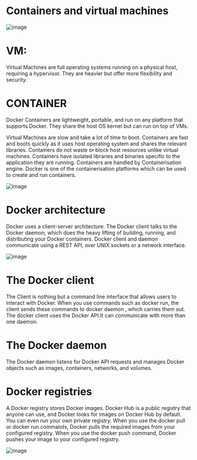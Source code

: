 # Containers and virtual machines

![image](https://github.com/user-attachments/assets/8017c445-be73-4b8b-8d09-56afa7882f4a)

# VM:
Virtual Machines are full operating systems running on a physical host, requiring a hypervisor. They are heavier but offer more flexibility and security.

# CONTAINER
Docker Containers are lightweight, portable, and run on any platform that supports Docker. They share the host OS kernel but can run on top of VMs.

Virtual Machines are slow and take a lot of time to boot.
Containers are fast and boots quickly as it uses host operating system and shares the relevant libraries.
Containers do not waste or block host resources unlike virtual machines.
Containers have isolated libraries and binaries specific to the application they are running.
Containers are handled by Containerisation engine.
Docker is one of the containerisation platforms which can be used to create and run containers.

![image](https://github.com/user-attachments/assets/ad84734b-5da1-4208-b928-35b02d07739e)



# Docker architecture

Docker uses a client-server architecture. 
The Docker client talks to the Docker daemon, which does the heavy lifting of building, running, and distributing your Docker containers. 
Docker client and daemon communicate using a REST API, over UNIX sockets or a network interface.

![image](https://github.com/user-attachments/assets/d9ba85c3-6c31-44f1-ba28-59505d3127fc)

# The Docker client

The Client is nothing but a command line interface that allows users to interact with Docker. 
When you use commands such as docker run, the client sends these commands to docker daemon , which carries them out. The docker client uses the Docker API.It can communicate with more than one daemon.

# The Docker daemon
The Docker daemon listens for Docker API requests and manages Docker objects such as images, containers, networks, and volumes.


# Docker registries
A Docker registry stores Docker images. Docker Hub is a public registry that anyone can use, and Docker looks for images on Docker Hub by default. 
You can even run your own private registry. When you use the docker pull or docker run commands, Docker pulls the required images from your configured registry. 
When you use the docker push command, Docker pushes your image to your configured registry.

![image](https://github.com/user-attachments/assets/b2b1005b-4d9a-4b9f-8546-2fddfb3ad229)
